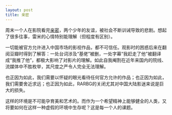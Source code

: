 ```yaml
---
layout: post
title: 亲密
---
```


周末一个人在影院看完[亲密](https://movie.douban.com/subject/35205617/)，两个少年的友谊，被社会不断训诫导致的悲剧。想起了很多往事，雷米的心情特别能理解（但程度有区别）。

一切能被官方允许进入中国市场的影视作品，都不可信任。观影时的困惑后来在翻阅豆瓣时得到了解答：一处台词涉及“基佬”被删，一处字幕“我赶走了他”被翻译成“我推了他”，都极大影响了对影片的理解。如此自我阉割在近年来国内的院线、流媒体中不胜枚举，其尺度之严令人完全无法理解。

也正因为如此，我们需要以怀疑的眼光看待任何官方允许的作品；也正因为如此，我们需要舍近求远；也正因为如此，RARBG的关闭尤其对中国大陆影迷来说是巨大的损失。

这样的环境是不可能孕育美和艺术的。而作为一个希望精神上能够健全的人类，又将要如何在这样一种虚假的环境中生存呢？这是每一个人的课题。